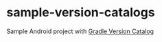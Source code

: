 # sample-version-catalogs

Sample Android project with [Gradle Version Catalog](https://docs.gradle.org/7.0/userguide/platforms.html#sub:central-declaration-of-dependencies)